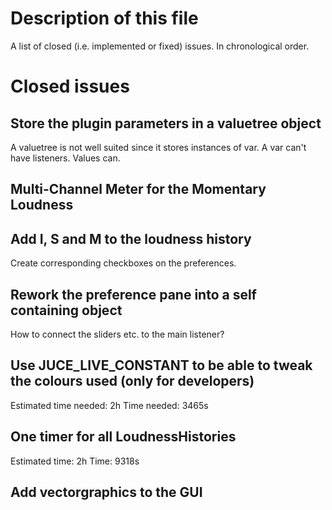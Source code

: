 <!--- author: Samuel Gaehwiler (klangfreund.com) !-->

Description of this file
========================

A list of closed (i.e. implemented or fixed) issues.
In chronological order.



Closed issues
=============


Store the plugin parameters in a valuetree object
-------------------------------------------------

A valuetree is not well suited since it stores instances of var.
A var can't have listeners. Values can.


Multi-Channel Meter for the Momentary Loudness
----------------------------------------------


Add I, S and M to the loudness history
--------------------------------------

Create corresponding checkboxes on the preferences.


Rework the preference pane into a self containing object
--------------------------------------------------------

How to connect the sliders etc. to the main listener?


Use JUCE_LIVE_CONSTANT to be able to tweak the colours used (only for developers)
---------------------------------------------------------------------------------

Estimated time needed: 2h
Time needed: 3465s 


One timer for all LoudnessHistories
-----------------------------------

Estimated time: 2h
Time: 9318s

Add vectorgraphics to the GUI
-----------------------------
